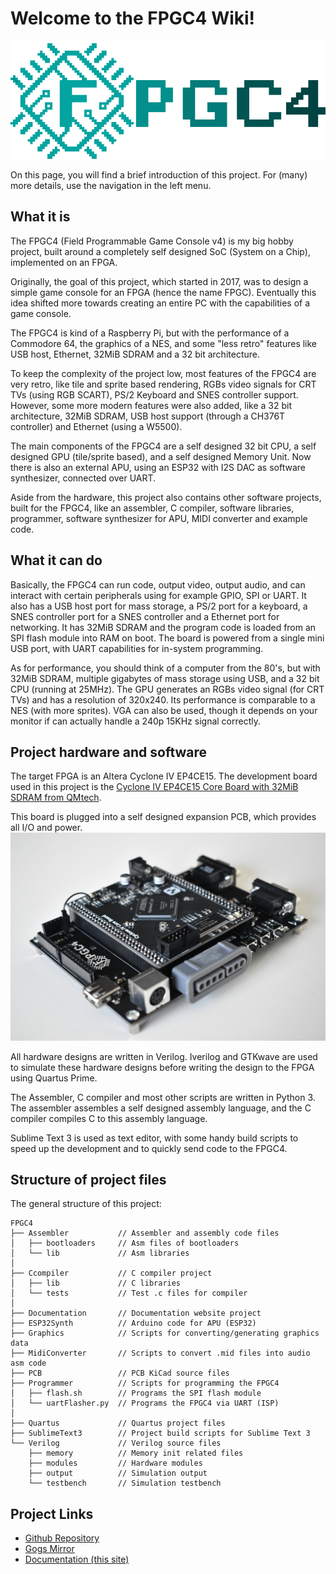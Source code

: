 # Welcome to the FPGC4 Wiki!

[![FPGC4 Logo](images/logo_big_alpha.png)](https://www.github.com/b4rt-dev/FPGC4)

On this page, you will find a brief introduction of this project. For (many) more details, use the navigation in the left menu.

## What it is
The FPGC4 (Field Programmable Game Console v4) is my big hobby project, built around a completely self designed SoC (System on a Chip), implemented on an FPGA.

Originally, the goal of this project, which started in 2017, was to design a simple game console for an FPGA (hence the name FPGC). Eventually this idea shifted more towards creating an entire PC with the capabilities of a game console. 

The FPGC4 is kind of a Raspberry Pi, but with the performance of a Commodore 64, the graphics of a NES, and some "less retro" features like USB host, Ethernet, 32MiB SDRAM and a 32 bit architecture.

To keep the complexity of the project low, most features of the FPGC4 are very retro, like tile and sprite based rendering, RGBs video signals for CRT TVs (using RGB SCART), PS/2 Keyboard and SNES controller support. However, some more modern features were also added, like a 32 bit architecture, 32MiB SDRAM, USB host support (through a CH376T controller) and Ethernet (using a W5500).

The main components of the FPGC4 are a self designed 32 bit CPU, a self designed GPU (tile/sprite based), and a self designed Memory Unit. Now there is also an external APU, using an ESP32 with I2S DAC as software synthesizer, connected over UART.

Aside from the hardware, this project also contains other software projects, built for the FPGC4, like an assembler, C compiler, software libraries, programmer, software synthesizer for APU, MIDI converter and example code.

## What it can do
Basically, the FPGC4 can run code, output video, output audio, and can interact with certain peripherals using for example GPIO, SPI or UART. It also has a USB host port for mass storage, a PS/2 port for a keyboard, a SNES controller port for a SNES controller and a Ethernet port for networking. It has 32MiB SDRAM and the program code is loaded from an SPI flash module into RAM on boot. The board is powered from a single mini USB port, with UART capabilities for in-system programming.

As for performance, you should think of a computer from the 80's, but with 32MiB SDRAM, multiple gigabytes of mass storage using USB, and a 32 bit CPU (running at 25MHz). The GPU generates an RGBs video signal (for CRT TVs) and has a resolution of 320x240. Its performance is comparable to a NES (with more sprites). VGA can also be used, though it depends on your monitor if can actually handle a 240p 15KHz signal correctly.

## Project hardware and software
The target FPGA is an Altera Cyclone IV EP4CE15. The development board used in this project is the [Cyclone IV EP4CE15 Core Board with 32MiB SDRAM from QMtech](https://www.aliexpress.com/i/32949281189.html).

This board is plugged into a self designed expansion PCB, which provides all I/O and power.
![photo](images/front.jpg)

All hardware designs are written in Verilog. Iverilog and GTKwave are used to simulate these hardware designs before writing the design to the FPGA using Quartus Prime.

The Assembler, C compiler and most other scripts are written in Python 3. The assembler assembles a self designed assembly language, and the C compiler compiles C to this assembly language.

Sublime Text 3 is used as text editor, with some handy build scripts to speed up the development and to quickly send code to the FPGC4.

## Structure of project files
The general structure of this project:
``` text
FPGC4
├── Assembler 			// Assembler and assembly code files
│   ├── bootloaders 	// Asm files of bootloaders
│   └── lib 			// Asm libraries
│
├── Ccompiler 			// C compiler project
│   ├── lib 		 	// C libraries
│   └── tests 			// Test .c files for compiler
│ 
├── Documentation 		// Documentation website project
├── ESP32Synth	 		// Arduino code for APU (ESP32)
├── Graphics 			// Scripts for converting/generating graphics data
├── MidiConverter 		// Scripts to convert .mid files into audio asm code
├── PCB 				// PCB KiCad source files
├── Programmer 			// Scripts for programming the FPGC4
│   ├── flash.sh 		// Programs the SPI flash module
│   └── uartFlasher.py  // Programs the FPGC4 via UART (ISP)
│
├── Quartus 			// Quartus project files
├── SublimeText3 		// Project build scripts for Sublime Text 3
└── Verilog 			// Verilog source files
    ├── memory 			// Memory init related files
    ├── modules 		// Hardware modules
    ├── output 			// Simulation output
    └── testbench 		// Simulation testbench
```

## Project Links
- [Github Repository](https://www.github.com/b4rt-dev/FPGC4)
- [Gogs Mirror](https://www.b4rt.nl/git/bart/FPGC4-mirror)
- [Documentation (this site)](https://www.b4rt.nl/fpgc4)